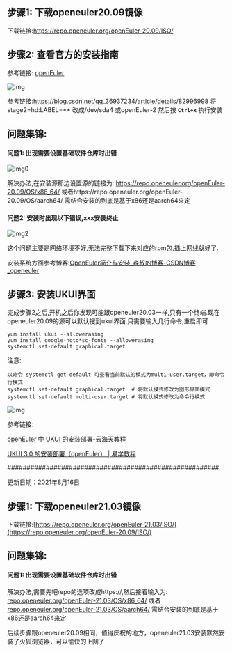 
## 步骤1: 下载openeuler20.09镜像

下载链接:https://repo.openeuler.org/openEuler-20.09/ISO/

## 步骤2: 查看官方的安装指南

参考链接: [openEuler](https://openeuler.org/zh/docs/20.09/docs/Installation/installation.html)

![img](../pics/ros-install-1.png)![点击并拖拽以移动](data:image/gif;base64,R0lGODlhAQABAPABAP///wAAACH5BAEKAAAALAAAAAABAAEAAAICRAEAOw==)



参考链接:https://blog.csdn.net/qq_36937234/article/details/82996998 将stage2=hd:LABEL=** 改成/dev/sda4 或openEuler-2 然后按 **`Ctrl+x`** 执行安装

## 问题集锦:

#### 问题1: 出现需要设置基础软件仓库时出错

![img0](../pics/ros-install-0.png)

解决办法,在安装源那边设置源的链接为: https://repo.openeuler.org/openEuler-20.09/OS/x86_64/ 或者https://repo.openeuler.org/openEuler-20.09/OS/aarch64/ 需结合安装的到底是基于x86还是aarch64来定

#### 问题2: 安装时出现以下错误,xxx安装终止

![img2](../pics/ros-install-2.jpg)



这个问题主要是网络环境不好,无法完整下载下来对应的rpm包,插上网线就好了.

安装系统方面参考博客:[OpenEuler简介与安装_淼叔的博客-CSDN博客_openeuler](https://blog.csdn.net/liumiaocn/article/details/110255783)

## 步骤3: 安装UKUI界面

完成步骤2之后,开机之后你发现可能跟openeuler20.03一样,只有一个终端.现在openeuler20.09的源可以默认搜到ukui界面.只需要输入几行命令,重启即可

```
yum install ukui --allowerasing
yum install google-noto*sc-fonts --allowerasing
systemctl set-default graphical.target
```

注意:

```
以命令 systemctl get-default 可查看当前默认的模式为multi-user.target，即命令行模式
systemctl set-default graphical.target  # 将默认模式修改为图形界面模式
systemctl set-default multi-user.target # 将默认模式修改为命令行模式
```

![img](../pics/ros-install-3.jpg)![点击并拖拽以移动](data:image/gif;base64,R0lGODlhAQABAPABAP///wAAACH5BAEKAAAALAAAAAABAAEAAAICRAEAOw==)

参考链接:

[openEuler 中 UKUI 的安装部署-云海天教程](https://www.yht7.com/news/101519)

[UKUI 3.0 的安装部署（openEuler） | 易学教程](https://www.e-learn.cn/topic/3861933)

\#######################################################

更新日期：2021年8月16日

##  步骤1: 下载openeuler21.03镜像

下载链接:[https://repo.openeuler.org/openEuler-21.03/ISO/](https://repo.openeuler.org/openEuler-20.09/ISO/)

## 问题集锦:

#### 问题1: 出现需要设置基础软件仓库时出错

解决办法,需要先吧repo的选项改成https://,然后接着输入为: [repo.openeuler.org/openEuler-21.03/OS/x86_64/](https://repo.openeuler.org/openEuler-20.09/OS/x86_64/) 或者[repo.openeuler.org/openEuler-21.03/OS/aarch64/](https://repo.openeuler.org/openEuler-20.09/OS/aarch64/) 需结合安装的到底是基于x86还是aarch64来定

后续步骤跟openeuler20.09相同，值得庆祝的地方，openeuler21.03安装默然安装了火狐浏览器，可以愉快的上网了
